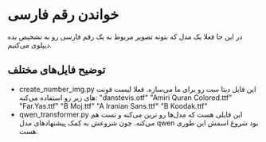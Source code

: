 # خواندن رقم فارسی
در این جا فعلا یک مدل که بتونه تصویر مربوط به یک رقم فارسی رو به تشخیص بده دیپلوی می‌کنیم.

## توضیح فایل‌های مختلف
- create_number_img.py
این فایل دیتا ست رو برای ما می‌سازه.
فعلا لیست فونت های زیر رو استفاده می‌کنه:
        "danstevis.otf"
        "Amiri Quran Colored.ttf"
        "Far.Yas.ttf"
        "B Moj.ttf"
        "A Iranian Sans.ttf"
        "B Koodak.ttf"
- qwen_transformer.py
این فایلی هست که مدل‌ها رو ترین می‌کنه و تست هم می‌کنه. چون شروعش به کمک پیشنهادهای مدل qwen بود شروع اسمش این طوری هست.